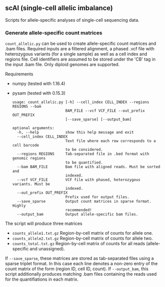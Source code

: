 ## scAI (single-cell allelic imbalance)
Scripts for allele-specific analyses of single-cell sequencing data.

### Generate allele-specific count matrices

`count_allelic.py` can be used to create allele-specific count matrices and .bam files. Required inputs are a filtered alignment, a phased .vcf file with heterozygous variants (for a single sample) as well as a cell index and regions file. Cell identifiers are assumed to be stored under the 'CB' tag in the input .bam file. Only diploid genomes are supported.

Requirements

- numpy (tested with 1.16.4)
- pysam (tested with 0.15.3)

      usage: count_allelic.py [-h] --cell_index CELL_INDEX --regions REGIONS --bam
                              BAM_FILE --vcf VCF_FILE --out_prefix OUT_PREFIX
                              [--save_sparse] [--output_bam]

      optional arguments:
        -h, --help            show this help message and exit
        --cell_index CELL_INDEX
                              Text file where each row corresponds to a cell barcode
                              to be considered.
        --regions REGIONS     Tab-separated file in .bed format with genomic regions
                              to be quantified.
        --bam BAM_FILE        Bam file with aligned reads. Must be sorted and
                              indexed.
        --vcf VCF_FILE        VCF file with phased, heterozygous variants. Must be
                              indexed.
        --out_prefix OUT_PREFIX
                              Prefix used for output files.
        --save_sparse         Output count matrices in sparse format. Highly
                              recommended!
        --output_bam          Output allele-specific bam files.
        
The script will produce three matrices

- `counts_allele1.txt.gz` Region-by-cell matrix of counts for allele one.
- `counts_allele2.txt.gz` Region-by-cell matrix of counts for allele two.
- `counts_total.txt.gz` Region-by-cell matrix of counts for all reads (allele-specific and unassigned).

If `--save_sparse`, these matrices are stored as tab-separated files using a sparse triplet format. In this case each line denotes a non-zero entry of the count matrix of the form (region ID, cell ID, count). If `--output_bam`, this script additionally produces matching .bam files containing the reads used for the quantifiations in each matrix.
